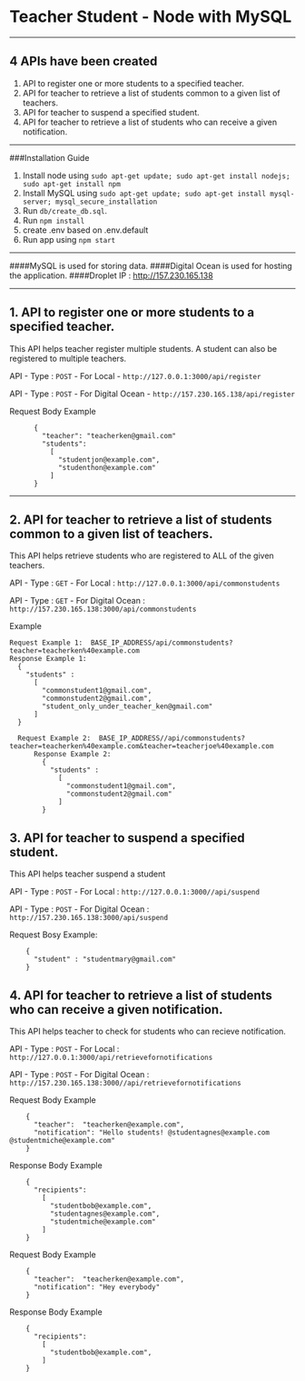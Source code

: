 # Teacher Student - Node with MySQL
----
## 4 APIs have been created
1. API to register one or more students to a specified teacher.
2. API for teacher to retrieve a list of students common to a given list of teachers.
3. API for teacher to suspend a specified student.
4. API for teacher to retrieve a list of students who can receive a given notification.

----

###Installation Guide 

1. Install node using `sudo apt-get update; sudo apt-get install nodejs; sudo apt-get install npm`
2. Install MySQL using `sudo apt-get update; sudo apt-get install mysql-server; mysql_secure_installation`
3. Run `db/create_db.sql`.
4. Run `npm install`
5. create .env based on .env.default
6. Run app using `npm start`

----

####MySQL is used for storing data.
####Digital Ocean is used for hosting the application. 
####Droplet IP : http://157.230.165.138

----
## 1. API to register one or more students to a specified teacher.
This API helps teacher register multiple students. 
A student can also be registered to multiple teachers.

API - Type : `POST` - For Local - `http://127.0.0.1:3000/api/register`

API - Type : `POST` - For Digital Ocean - `http://157.230.165.138/api/register`

Request Body Example


          {
            "teacher": "teacherken@gmail.com"
            "students":
              [
                "studentjon@example.com",
                "studenthon@example.com"
              ]
          }


----
## 2. API for teacher to retrieve a list of students common to a given list of teachers.
This API helps retrieve students who are registered to ALL of the given teachers.

API - Type : `GET` - For Local : `http://127.0.0.1:3000/api/commonstudents`

API - Type : `GET` - For Digital Ocean : `http://157.230.165.138:3000/api/commonstudents`

Example
    
    Request Example 1:  BASE_IP_ADDRESS/api/commonstudents?teacher=teacherken%40example.com
    Response Example 1:
      {
        "students" :
          [
            "commonstudent1@gmail.com", 
            "commonstudent2@gmail.com",
            "student_only_under_teacher_ken@gmail.com"
          ]
      }
      
      Request Example 2:  BASE_IP_ADDRESS//api/commonstudents?teacher=teacherken%40example.com&teacher=teacherjoe%40example.com
          Response Example 2:
            {
              "students" :
                [
                  "commonstudent1@gmail.com", 
                  "commonstudent2@gmail.com"
                ]
            }




## 3. API for teacher to suspend a specified student.
This API helps teacher suspend a student

API - Type : `POST` - For Local : `http://127.0.0.1:3000//api/suspend`

API - Type : `POST` - For Digital Ocean : `http://157.230.165.138:3000/api/suspend`

Request Bosy Example:

        {
          "student" : "studentmary@gmail.com"
        }

## 4. API for teacher to retrieve a list of students who can receive a given notification.

This API helps teacher to check for students who can recieve notification.

API - Type : `POST` - For Local : `http://127.0.0.1:3000/api/retrievefornotifications` 

API - Type : `POST` - For Digital Ocean : `http://157.230.165.138:3000//api/retrievefornotifications`

Request Body Example

        {
          "teacher":  "teacherken@example.com",
          "notification": "Hello students! @studentagnes@example.com @studentmiche@example.com"
        }

Response Body Example

        {
          "recipients":
            [
              "studentbob@example.com",
              "studentagnes@example.com", 
              "studentmiche@example.com"
            ]   
        }
        
Request Body Example 
        
        {
          "teacher":  "teacherken@example.com",
          "notification": "Hey everybody"
        }

Response Body Example

        {
          "recipients":
            [
              "studentbob@example.com",
            ]   
        }
